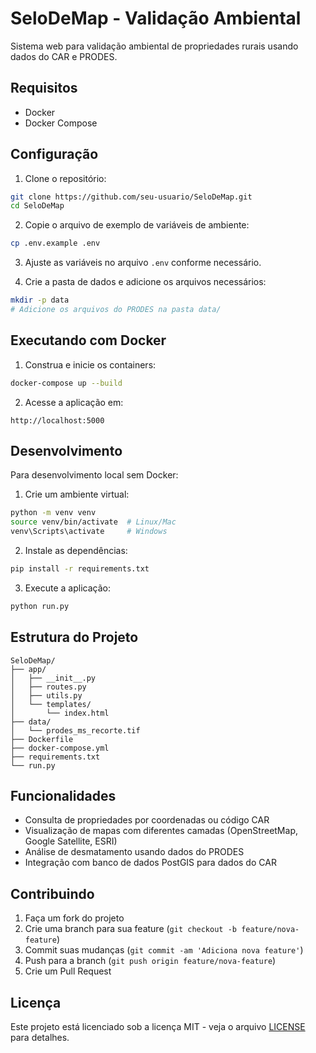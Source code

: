 # SeloDeMap - Validação Ambiental

Sistema web para validação ambiental de propriedades rurais usando dados do CAR e PRODES.

## Requisitos

- Docker
- Docker Compose

## Configuração

1. Clone o repositório:
```bash
git clone https://github.com/seu-usuario/SeloDeMap.git
cd SeloDeMap
```

2. Copie o arquivo de exemplo de variáveis de ambiente:
```bash
cp .env.example .env
```

3. Ajuste as variáveis no arquivo `.env` conforme necessário.

4. Crie a pasta de dados e adicione os arquivos necessários:
```bash
mkdir -p data
# Adicione os arquivos do PRODES na pasta data/
```

## Executando com Docker

1. Construa e inicie os containers:
```bash
docker-compose up --build
```

2. Acesse a aplicação em:
```
http://localhost:5000
```

## Desenvolvimento

Para desenvolvimento local sem Docker:

1. Crie um ambiente virtual:
```bash
python -m venv venv
source venv/bin/activate  # Linux/Mac
venv\Scripts\activate     # Windows
```

2. Instale as dependências:
```bash
pip install -r requirements.txt
```

3. Execute a aplicação:
```bash
python run.py
```

## Estrutura do Projeto

```
SeloDeMap/
├── app/
│   ├── __init__.py
│   ├── routes.py
│   ├── utils.py
│   └── templates/
│       └── index.html
├── data/
│   └── prodes_ms_recorte.tif
├── Dockerfile
├── docker-compose.yml
├── requirements.txt
└── run.py
```

## Funcionalidades

- Consulta de propriedades por coordenadas ou código CAR
- Visualização de mapas com diferentes camadas (OpenStreetMap, Google Satellite, ESRI)
- Análise de desmatamento usando dados do PRODES
- Integração com banco de dados PostGIS para dados do CAR

## Contribuindo

1. Faça um fork do projeto
2. Crie uma branch para sua feature (`git checkout -b feature/nova-feature`)
3. Commit suas mudanças (`git commit -am 'Adiciona nova feature'`)
4. Push para a branch (`git push origin feature/nova-feature`)
5. Crie um Pull Request

## Licença

Este projeto está licenciado sob a licença MIT - veja o arquivo [LICENSE](LICENSE) para detalhes. 